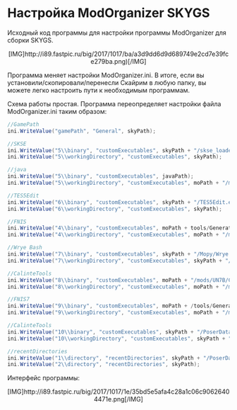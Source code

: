 # Настройка ModOrganizer SKYGS
Исходный код программы для настройки программы ModOrganizer для сборки SKYGS.  
<p align="center">[IMG]http://i89.fastpic.ru/big/2017/1017/ba/a3d9dd6d9d689749e2cd7e39fce279ba.png)[/IMG]</p>

Программа меняет настройки ModOrganizer.ini. В итоге, если вы установили/скопировали/перенесли Скайрим в любую папку, вы можете легко настроить пути к необходимым программам.

Схема работы простая. Программа переопределяет настройки файла ModOrganizer.ini таким образом:
```c#
//GamePath
ini.WriteValue("gamePath", "General", skyPath);

//SKSE
ini.WriteValue("5\\binary", "customExecutables", skyPath + "/skse_loader.exe");
ini.WriteValue("5\\workingDirectory", "customExecutables", skyPath);

//java
ini.WriteValue("5\\binary", "customExecutables", javaPath); 
ini.WriteValue("5\\workingDirectory", "customExecutables", moPath + "/mods/Dual Sheath Redux/SkyProc l Sheath Redux Patch");

//TES5Edit
ini.WriteValue("6\\binary", "customExecutables", skyPath + "/TES5Edit.exe");
ini.WriteValue("6\\workingDirectory", "customExecutables", skyPath);

//FNIS
ini.WriteValue("4\\binary", "customExecutables", moPath + tools/GenerateFNIS_for_Users/GenerateFNISforUsers.exe");
ini.WriteValue("4\\workingDirectory", "customExecutables", moPath + "/mods/Fnis/tools/GenerateFNIS_for_Users");

//Wrye Bash
ini.WriteValue("7\\binary", "customExecutables", skyPath + "/Mopy/Wrye Bash.exe");
ini.WriteValue("7\\workingDirectory", "customExecutables", skyPath + "/Mopy");

//CalinteTools
ini.WriteValue("8\\binary", "customExecutables", moPath + "/mods/UN7B/CalienteTools/BodySlide/BodySlide.exe");
ini.WriteValue("8\\workingDirectory", "customExecutables", moPath + "/mods/UN7B/CalienteTools/BodySlide");

//FNIS7
ini.WriteValue("9\\binary", "customExecutables", moPath + /tools/GenerateFNIS_for_Users/GenerateFNISforUsers.exe");
ini.WriteValue("9\\workingDirectory", "customExecutables", moPath + "/mods/FNIS7/tools/GenerateFNIS_for_Users");

//CalinteTools
ini.WriteValue("10\\binary", "customExecutables", skyPath + "/PoserDataGen/PoserDataGen.exe");
ini.WriteValue("10\\workingDirectory", "customExecutables", skyPath + "/PoserDataGen/");

//recentDirectories
ini.WriteValue("1\\directory", "recentDirectories", skyPath + "/PoserDataGen/");
ini.WriteValue("2\\directory", "recentDirectories", skyPath);
```

Интерфейс программы:  
<p align="center">[IMG]http://i89.fastpic.ru/big/2017/1017/1e/35bd5e5afa4c28a1c06c90626404471e.png[/IMG]</p>